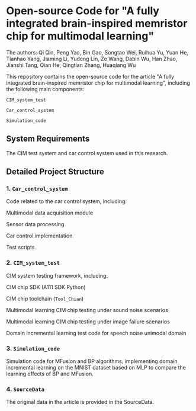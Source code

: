# Open-source Code for "A fully integrated brain-inspired memristor chip for multimodal learning"
The authors: 
Qi Qin, Peng Yao, Bin Gao, Songtao Wei, Ruihua Yu, Yuan He, Tianhao Yang, Jiaming Li, Yudeng Lin, Ze Wang, Dabin Wu, Han Zhao, Jianshi Tang, Qian He, Qingtian Zhang, Huaqiang Wu

This repository contains the open-source code for the article "A fully integrated brain-inspired memristor chip for multimodal learning", including the following main components:

`CIM_system_test`

`Car_control_system`

`Simulation_code`

## System Requirements

The CIM test system and car control system used in this research.

## Detailed Project Structure

### 1. `Car_control_system`

Code related to the car control system, including:

Multimodal data acquisition module

Sensor data processing

Car control implementation

Test scripts

### 2. `CIM_system_test`

CIM system testing framework, including:

CIM chip SDK (A111 SDK Python)

CIM chip toolchain (`Tool_Chian`)

Multimodal learning CIM chip testing under sound noise scenarios

Multimodal learning CIM chip testing under image failure scenarios

Domain incremental learning test code for speech noise unimodal domain

### 3. `Simulation_code`

Simulation code for MFusion and BP algorithms, implementing domain incremental learning on the MNIST dataset based on MLP to compare the learning effects of BP and MFusion.


### 4. `SourceData`

The original data in the article is provided in the SourceData. 
